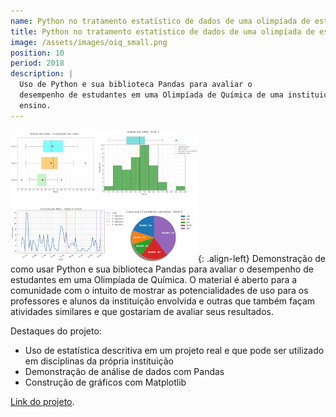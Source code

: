 ```yaml
---
name: Python no tratamento estatístico de dados de uma olimpíada de estudantes
title: Python no tratamento estatístico de dados de uma olimpíada de estudantes
image: /assets/images/oiq_small.png
position: 10
period: 2018
description: |
  Uso de Python e sua biblioteca Pandas para avaliar o
  desempenho de estudantes em uma Olimpíada de Química de uma instituição de
  ensino.
---
```


![logo_CP](/assets/images/oiq_small.png){: .align-left}
Demonstração de como usar Python e sua biblioteca Pandas para avaliar o
desempenho de estudantes em uma Olimpíada de Química. O material é aberto para a
comunidade com o intuito de mostrar as potencialidades de uso para os
professores e alunos da instituição envolvida e outras que também façam
atividades similares e que gostariam de avaliar seus resultados. 

Destaques do projeto:

- Uso de estatística descritiva em um projeto real e que pode ser utilizado em
disciplinas da própria instituição
- Demonstração de análise de dados com Pandas
- Construção de gráficos com Matplotlib

[Link do projeto](https://github.com/chicolucio/estatisticas-oiq-2019).
